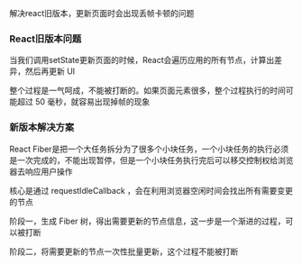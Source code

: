 解决react旧版本，更新页面时会出现丢帧卡顿的问题

### React旧版本问题

当我们调用setState更新页面的时候，React会遍历应用的所有节点，计算出差异，然后再更新 UI

整个过程是一气呵成，不能被打断的。如果页面元素很多，整个过程执行的时间可能超过 50 毫秒，就容易出现掉帧的现象

### 新版本解决方案
React Fiber是把一个大任务拆分为了很多个小块任务，一个小块任务的执行必须是一次完成的，不能出现暂停，但是一个小块任务执行完后可以移交控制权给浏览器去响应用户操作

核心是通过 requestIdleCallback ，会在利用浏览器空闲时间会找出所有需要变更的节点

阶段一，生成 Fiber 树，得出需要更新的节点信息，这一步是一个渐进的过程，可以被打断

阶段二，将需要更新的节点一次性批量更新，这个过程不能被打断

